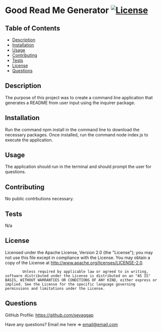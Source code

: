 # Good Read Me Generator [![License](https://img.shields.io/badge/License-Apache_2.0-blue.svg)](https://opensource.org/licenses/Apache-2.0)

## Table of Contents
* [Description](#desc) <br>
* [Installation](#install) <br>
* [Usage](#usage) <br>
* [Contributing](#contributing) <br>
* [Tests](#tests) <br>
* [License](#license) <br>
* [Questions](#questions) <br>

<a name="desc"></a>
## Description

The purpose of this project was to create a command line application that generates a README from user input using the inquirer package.

<a name="install"></a>
## Installation

Run the command npm install in the command line to download the necessary packages. Once installed, run the command node index.js to execute the application.

<a name="usage"></a>
## Usage

The application should run in the terminal and should prompt the user for questions.

<a name="contributing"></a>
## Contributing 

No public contrbutions necessary.

<a name="tests"></a>
## Tests

N/a

<a name="license"></a>
## License

Licensed under the Apache License, Version 2.0 (the "License"); you may not use this file except in compliance with the License.
            You may obtain a copy of the License at http://www.apache.org/licenses/LICENSE-2.0.
    
            Unless required by applicable law or agreed to in writing, software distributed under the License is distributed on an "AS IS" BASIS, WITHOUT WARRANTIES OR CONDITIONS OF ANY KIND, either express or implied. See the License for the specific language governing permissions and limitations under the License.

<a name="questions"></a>
## Questions

GitHub Profile: https://github.com/sevaggap

Have any questions? Email me here => email@email.com